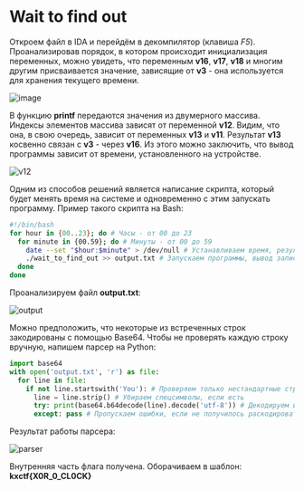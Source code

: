 # Wait to find out

Откроем файл в IDA и перейдём в декомпилятор (клавиша *F5*). Проанализировав порядок, в котором происходит инициализация переменных, можно увидеть, что переменным **v16**, **v17**, **v18** и многим другим присваивается значение, зависящие от **v3** - она используется для хранения текущего времени.

![image](https://github.com/cybhack0/writeups-jeopardy-kxctf-2024-spring/assets/74200804/a64454ca-81ae-429c-8da1-713f2dd32a69)


В функцию **printf** передаются значения из двумерного массива. Индексы элементов массива зависят от переменной **v12**. Видим, что она, в свою очередь, зависит от переменных **v13** и **v11**. Результат **v13** косвенно связан с **v3** - через **v16**. Из этого можно заключить, что вывод программы зависит от времени, установленного на устройстве.

![v12](https://github.com/cybhack0/writeups-jeopardy-kxctf-2024-spring/assets/74200804/e7a69c5f-1c09-4e1d-b1ef-e186941f7d5e)


Одним из способов решений является написание скрипта, который будет менять время на системе и одновременно с этим запускать программу. Пример такого скрипта на Bash:
```bash
#!/bin/bash
for hour in {00..23}; do # Часы - от 00 до 23
  for minute in {00.59}; do # Минуты - от 00 до 59
    date --set "$hour:$minute" > /dev/null # Устанавливаем время, результат команды не выводим
    ./wait_to_find_out >> output.txt # Запускаем программы, вывод записываем в текстовый файл
  done
done
```
Проанализируем файл **output.txt**:

![output](https://github.com/cybhack0/writeups-jeopardy-kxctf-2024-spring/assets/74200804/72f61b28-68e1-4bc9-a692-07f4344b4229)

Можно предположить, что некоторые из встреченных строк закодированы с помощью Base64. Чтобы не проверять каждую строку вручную, напишем парсер на Python:
```python
import base64
with open('output.txt', 'r') as file:
  for line in file:
    if not line.startswith('You'): # Проверяем только нестандартные строки
      line = line.strip() # Убираем спецсимволы, если есть
      try: print(base64.b64decode(line).decode('utf-8')) # Декодируем и выводим в консоль
      except: pass # Пропускаем ошибки, если не получилось раскодировать
``` 

Результат работы парсера:

![parser](https://github.com/cybhack0/writeups-jeopardy-kxctf-2024-spring/assets/74200804/815b7eda-a19d-438f-bced-f15bfc5aa8f3)

Внутренняя часть флага получена. Оборачиваем в шаблон: **kxctf{X0R_0_CL0CK}**
